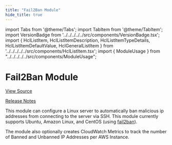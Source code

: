 ```yaml
---
title: "Fail2Ban Module"
hide_title: true
---
```


import Tabs from '@theme/Tabs';
import TabItem from '@theme/TabItem';
import VersionBadge from '../../../../../src/components/VersionBadge.tsx';
import { HclListItem, HclListItemDescription, HclListItemTypeDetails, HclListItemDefaultValue, HclGeneralListItem } from '../../../../../src/components/HclListItem.tsx';
import { ModuleUsage } from "../../../../../src/components/ModuleUsage";

<VersionBadge repoTitle="Security Modules" version="0.75.11" lastModifiedVersion="0.75.9"/>

# Fail2Ban Module

<a href="https://github.com/gruntwork-io/terraform-aws-security/tree/v0.75.11/modules/fail2ban" className="link-button" title="View the source code for this module in GitHub.">View Source</a>

<a href="https://github.com/gruntwork-io/terraform-aws-security/releases/tag/v0.75.9" className="link-button" title="Release notes for only versions which impacted this module.">Release Notes</a>

This module can configure a Linux server to automatically ban malicious ip addresses from connecting to the server
via SSH. This module currently supports Ubuntu, Amazon Linux, and CentOS (using
[fail2ban](https://www.fail2ban.org)).

The module also optionally creates CloudWatch Metrics to track the number of Banned and Unbanned IP Addresses per AWS
Instance.

<!-- ##DOCS-SOURCER-START
{
  "originalSources": [
    "https://github.com/gruntwork-io/terraform-aws-security/tree/v0.75.11/modules/fail2ban/readme.md",
    "https://github.com/gruntwork-io/terraform-aws-security/tree/v0.75.11/modules/fail2ban/variables.tf",
    "https://github.com/gruntwork-io/terraform-aws-security/tree/v0.75.11/modules/fail2ban/outputs.tf"
  ],
  "sourcePlugin": "module-catalog-api",
  "hash": "90dd3c7e255c06a2d52ebd2c0953a767"
}
##DOCS-SOURCER-END -->
